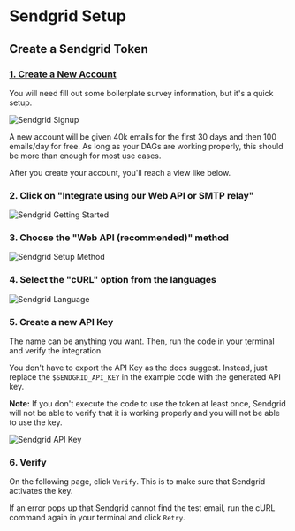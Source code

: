 # Sendgrid Setup

## Create a Sendgrid Token

### [1. Create a New Account](`https://signup.sendgrid.com`)

You will need fill out some boilerplate survey information, but it's a quick setup.

![Sendgrid Signup](https://assets2.astronomer.io/main/docs/emails/sendgrid_signup.png)

A new account will be given 40k emails for the first 30 days and then 100 emails/day for free. As long as your DAGs are working properly, this should be more than enough for most use cases.

After you create your account, you'll reach a view like below.

### 2. Click on "Integrate using our Web API or SMTP relay"
![Sendgrid Getting Started](https://assets2.astronomer.io/main/docs/emails/sendgrid_getting_started.png)

### 3. Choose the "Web API (recommended)" method
![Sendgrid Setup Method](https://assets2.astronomer.io/main/docs/emails/sendgrid_setup_method.png)

### 4. Select the "cURL" option from the languages
![Sendgrid Language](https://assets2.astronomer.io/main/docs/emails/sendgrid_language.png)

### 5. Create a new API Key

The name can be anything you want. Then, run the code in your terminal and verify the integration.

You don't have to export the API Key as the docs suggest. Instead, just replace the `$SENDGRID_API_KEY` in the example code with the generated API key.

**Note:** If you don't execute the code to use the token at least once, Sendgrid will not be able to verify that it is working properly and you will not be able to use the key.

![Sendgrid API Key](https://assets2.astronomer.io/main/docs/emails/sendgrid_apikey.png)

### 6. Verify

On the following page, click `Verify`. This is to make sure that Sendgrid activates the key.

If an error pops up that Sendgrid cannot find the test email, run the cURL command again in your terminal and click `Retry`.
